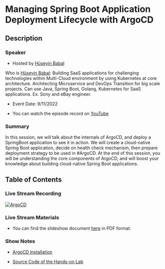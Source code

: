 # Managing Spring Boot Application Deployment Lifecycle with ArgoCD

## Description

### Speaker

- Hosted by [Hüseyin Babal](https://github.com/huseyinbabal)

Who is [Hüseyin Babal](https://github.com/huseyinbabal): Building SaaS applications for challenging technologies within Multi-Cloud environment by using Kubernetes at core architecture. Architecting Microservice and DevOps Transition for big scale projects. Can use Java, Spring Boot, Golang, Kubernetes for SaaS applications. Ex. Sony and eBay engineer.

- Event Date: 9/11/2022

- You can watch the episode record on [YouTube](https://youtu.be/jXsBNm12BGY)

### Summary

In this session, we will talk about the internals of ArgoCD, and deploy a SpringBoot application to see it in action. We will create a cloud-native Spring Boot application, decide on health check mechanism, then prepare deployment strategy to be used in #ArgoCD. At the end of this session, you will be understanding the core components of ArgoCD, and will boost your knowledge about building cloud-native Spring Boot applications.

## Table of Contents

### Live Stream Recording

[![ArgoCD](https://img.youtube.com/vi/jXsBNm12BGY/0.jpg)](https://www.youtube.com/watch?v=jXsBNm12BGY)

### Live Stream Materials

- You can find the slideshow document [here](Spring-Boot-Deployment-Lifecycle-with-ArgoCD.pdf) in PDF format.

### Show Notes

- [ArgoCD Installation](https://argo-cd.readthedocs.io/en/stable/getting_started/)

- [Source Code of the Hands-on Lab](https://github.com/huseyinbabal/microservices-gitops)
